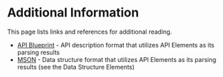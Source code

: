 # Additional Information

This page lists links and references for additional reading.

- [API Blueprint](https://apiblueprint.org/) - API description format that utilizes API Elements as its parsing results
- [MSON](https://github.com/apiaryio/mson) - Data structure format that utilizes API Elements as its parsing results (see the Data Structure Elements)
